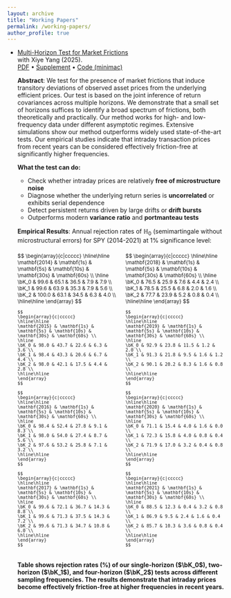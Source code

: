 ```yaml
---
layout: archive
title: "Working Papers"
permalink: /working-papers/
author_profile: true
---
```


- [Multi-Horizon Test for Market Frictions](10.13140/RG.2.2.25644.58246)  
  with Xiye Yang (2025).  
  [PDF](/assets/papers/mht.pdf) • [Supplement](/assets/papers/Supple_mht.pdf) • [Code (minimac)](https://github.com/merrickli/minimac)


  **Abstract**: We test for the presence of market frictions that induce transitory deviations of observed asset prices from the underlying efficient prices. Our test is based on the joint inference of return covariances across multiple horizons. We demonstrate that a small set of horizons suffices to identify a broad spectrum of frictions, both theoretically and practically. Our method works for high- and low-frequency data under different asymptotic regimes. Extensive simulations show our method outperforms widely used state-of-the-art tests. Our empirical studies indicate that intraday transaction prices from recent years can be considered effectively friction-free at significantly higher frequencies.


  **What the test can do:**
  - Check whether intraday prices are relatively **free of microstructure noise**
  - Diagnose whether the underlying return series is **uncorrelated** or exhibits serial dependence
  - Detect persistent returns driven by large drifts or **drift bursts**
  - Outperforms modern **variance ratio** and **portmanteau tests**


  **Empirical Results**: Annual rejection rates of $\mathbb{H}_0$ (semimartingale without microstructural errors) for SPY (2014-2021) at 1% significance level:

  <div style="display: flex; justify-content: space-between; font-size: 0.85em; margin: 20px 0;">
    <div style="width: 48%;">
      $$
      \begin{array}{c|ccccc}
      \hline\hline
      \mathbf{2014} & \mathbf{1s} & \mathbf{5s} & \mathbf{10s} & \mathbf{30s} & \mathbf{60s} \\
      \hline
      \bK_0 & 99.6 & 65.1 & 36.5 & 7.9 & 7.9 \\
      \bK_1 & 99.6 & 63.9 & 35.3 & 7.9 & 5.6 \\
      \bK_2 & 100.0 & 63.1 & 34.5 & 6.3 & 4.0 \\
      \hline\hline
      \end{array}
      $$

      $$
      \begin{array}{c|ccccc}
      \hline\hline
      \mathbf{2015} & \mathbf{1s} & \mathbf{5s} & \mathbf{10s} & \mathbf{30s} & \mathbf{60s} \\
      \hline
      \bK_0 & 98.0 & 43.7 & 22.6 & 6.3 & 3.6 \\
      \bK_1 & 98.4 & 43.3 & 20.6 & 6.7 & 4.4 \\
      \bK_2 & 98.0 & 42.1 & 17.5 & 4.4 & 2.8 \\
      \hline\hline
      \end{array}
      $$

      $$
      \begin{array}{c|ccccc}
      \hline\hline
      \mathbf{2016} & \mathbf{1s} & \mathbf{5s} & \mathbf{10s} & \mathbf{30s} & \mathbf{60s} \\
      \hline
      \bK_0 & 98.4 & 52.4 & 27.8 & 9.1 & 8.3 \\
      \bK_1 & 98.0 & 54.0 & 27.4 & 8.7 & 5.6 \\
      \bK_2 & 97.6 & 53.2 & 25.8 & 7.1 & 3.2 \\
      \hline\hline
      \end{array}
      $$

      $$
      \begin{array}{c|ccccc}
      \hline\hline
      \mathbf{2017} & \mathbf{1s} & \mathbf{5s} & \mathbf{10s} & \mathbf{30s} & \mathbf{60s} \\
      \hline
      \bK_0 & 99.6 & 72.1 & 36.7 & 14.3 & 8.8 \\
      \bK_1 & 99.6 & 71.3 & 37.5 & 14.3 & 7.2 \\
      \bK_2 & 99.6 & 71.3 & 34.7 & 10.8 & 6.0 \\
      \hline\hline
      \end{array}
      $$
    </div>

    <div style="width: 48%;">
      $$
      \begin{array}{c|ccccc}
      \hline\hline
      \mathbf{2018} & \mathbf{1s} & \mathbf{5s} & \mathbf{10s} & \mathbf{30s} & \mathbf{60s} \\
      \hline
      \bK_0 & 76.5 & 25.9 & 7.6 & 4.4 & 2.4 \\
      \bK_1 & 78.5 & 25.5 & 6.8 & 2.0 & 1.6 \\
      \bK_2 & 77.7 & 23.9 & 5.2 & 0.8 & 0.4 \\
      \hline\hline
      \end{array}
      $$

      $$
      \begin{array}{c|ccccc}
      \hline\hline
      \mathbf{2019} & \mathbf{1s} & \mathbf{5s} & \mathbf{10s} & \mathbf{30s} & \mathbf{60s} \\
      \hline
      \bK_0 & 92.9 & 23.8 & 11.5 & 1.2 & 2.0 \\
      \bK_1 & 91.3 & 21.8 & 9.5 & 1.6 & 1.2 \\
      \bK_2 & 90.1 & 20.2 & 8.3 & 1.6 & 0.8 \\
      \hline\hline
      \end{array}
      $$

      $$
      \begin{array}{c|ccccc}
      \hline\hline
      \mathbf{2020} & \mathbf{1s} & \mathbf{5s} & \mathbf{10s} & \mathbf{30s} & \mathbf{60s} \\
      \hline
      \bK_0 & 71.1 & 15.4 & 4.0 & 1.6 & 0.0 \\
      \bK_1 & 72.3 & 15.8 & 4.0 & 0.8 & 0.4 \\
      \bK_2 & 71.9 & 17.0 & 3.2 & 0.4 & 0.8 \\
      \hline\hline
      \end{array}
      $$

      $$
      \begin{array}{c|ccccc}
      \hline\hline
      \mathbf{2021} & \mathbf{1s} & \mathbf{5s} & \mathbf{10s} & \mathbf{30s} & \mathbf{60s} \\
      \hline
      \bK_0 & 88.5 & 12.3 & 0.4 & 3.2 & 0.8 \\
      \bK_1 & 86.9 & 9.5 & 2.4 & 1.6 & 0.4 \\
      \bK_2 & 85.7 & 10.3 & 3.6 & 0.8 & 0.4 \\
      \hline\hline
      \end{array}
      $$
    </div>
  </div>

  **Table shows rejection rates (%) of our single-horizon ($\bK_0$), two-horizon ($\bK_1$), and four-horizon ($\bK_2$) tests across different sampling frequencies. The results demonstrate that intraday prices become effectively friction-free at higher frequencies in recent years.**
    <div style="width: 45%;">
